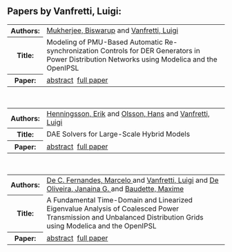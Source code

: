 <h2>Papers by Vanfretti, Luigi:</h2>
<!-- Begin papers -->
<table>
<tr><th>Authors:</th><td>
<a href="../authors/author_171.html">Mukherjee, Biswarup</a> and 
<a href="../authors/author_246.html">Vanfretti, Luigi</a>
</td></tr>
<tr><th>Title:  </th><td>Modeling of PMU-Based Automatic Re-synchronization Controls for DER Generators in Power Distribution Networks using Modelica and the OpenIPSL</td></tr>
<tr><th>Paper:  </th><td><a href="../abstracts/Modelica2019abstract5D1.pdf">abstract</a>&nbsp;&nbsp;<a href="../papers/Modelica2019paper5D1.pdf">full paper</a></td></tr>
</table>
<br>
<table>
<tr><th>Authors:</th><td>
<a href="../authors/author_099.html">Henningsson, Erik</a> and 
<a href="../authors/author_182.html">Olsson, Hans</a> and 
<a href="../authors/author_246.html">Vanfretti, Luigi</a>
</td></tr>
<tr><th>Title:  </th><td>DAE Solvers for Large-Scale Hybrid Models</td></tr>
<tr><th>Paper:  </th><td><a href="../abstracts/Modelica2019abstract4D1.pdf">abstract</a>&nbsp;&nbsp;<a href="../papers/Modelica2019paper4D1.pdf">full paper</a></td></tr>
</table>
<br>
<table>
<tr><th>Authors:</th><td>
<a href="../authors/author_046.html">De C. Fernandes, Marcelo </a> and 
<a href="../authors/author_246.html">Vanfretti, Luigi</a> and 
<a href="../authors/author_048.html">De Oliveira, Janaina G. </a> and 
<a href="../authors/author_014.html">Baudette, Maxime</a>
</td></tr>
<tr><th>Title:  </th><td>A Fundamental Time-Domain and Linearized Eigenvalue Analysis of Coalesced Power Transmission and Unbalanced Distribution Grids using Modelica and the OpenIPSL</td></tr>
<tr><th>Paper:  </th><td><a href="../abstracts/Modelica2019abstract5D2.pdf">abstract</a>&nbsp;&nbsp;<a href="../papers/Modelica2019paper5D2.pdf">full paper</a></td></tr>
</table>
<br>
<!-- End papers -->